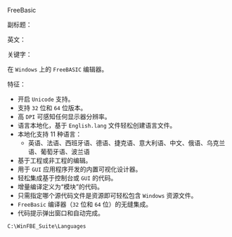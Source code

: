 FreeBasic

副标题：

英文：

关键字：





在 `Windows` 上的 `FreeBASIC` 编辑器。







特征： 

- 开启 `Unicode` 支持。 
- 支持 `32` 位和 `64` 位版本。 
- 高 `DPI` 可感知任何显示器分辨率。 
- 语言本地化，基于 `English.lang` 文件轻松创建语言文件。 
- 本地化支持 11 种语言： 
  - 英语、法语、西班牙语、德语、捷克语、意大利语、中文、俄语、乌克兰语、葡萄牙语、波兰语 
- 基于工程或非工程的编辑。 
- 用于 `GUI` 应用程序开发的内置可视化设计器。 
- 轻松集成基于控制台或 `GUI` 的代码。 
- 增量编译定义为“模块”的代码。 
- 只需指定哪个源代码文件是资源即可轻松包含 `Windows` 资源文件。 
- `FreeBasic` 编译器（`32` 位和 `64` 位）的无缝集成。 
- 代码提示弹出窗口和自动完成。 





```
C:\WinFBE_Suite\Languages
```

